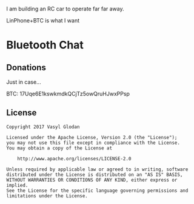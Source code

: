 I am building an RC car to operate far far away.

LinPhone+BTC is what I want


# Bluetooth Chat

Donations
--------
Just in case...

BTC: 17Uqe6E1kswkmdkQCjTz5owQruHJwxPPsp

License
--------
    Copyright 2017 Vasyl Glodan

    Licensed under the Apache License, Version 2.0 (the "License");
    you may not use this file except in compliance with the License.
    You may obtain a copy of the License at

        http://www.apache.org/licenses/LICENSE-2.0

    Unless required by applicable law or agreed to in writing, software
    distributed under the License is distributed on an "AS IS" BASIS,
    WITHOUT WARRANTIES OR CONDITIONS OF ANY KIND, either express or implied.
    See the License for the specific language governing permissions and
    limitations under the License.
